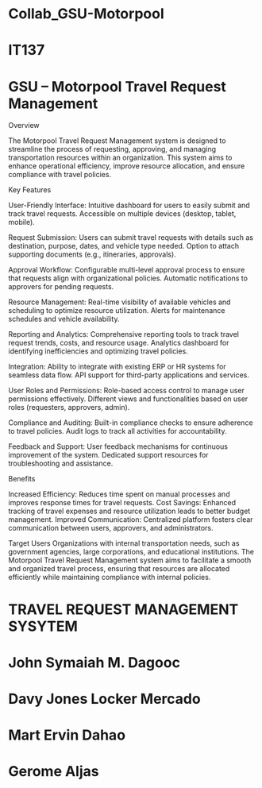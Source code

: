# Collab_GSU-Motorpool
# IT137
# GSU – Motorpool Travel Request Management
Overview

The Motorpool Travel Request Management system is designed to streamline the process of requesting, approving, and managing transportation resources within an organization. This system aims to enhance operational efficiency, improve resource allocation, and ensure compliance with travel policies.

Key Features

User-Friendly Interface:
Intuitive dashboard for users to easily submit and track travel requests.
Accessible on multiple devices (desktop, tablet, mobile).

Request Submission:
Users can submit travel requests with details such as destination, purpose, dates, and vehicle type needed.
Option to attach supporting documents (e.g., itineraries, approvals).

Approval Workflow:
Configurable multi-level approval process to ensure that requests align with organizational policies.
Automatic notifications to approvers for pending requests.

Resource Management:
Real-time visibility of available vehicles and scheduling to optimize resource utilization.
Alerts for maintenance schedules and vehicle availability.

Reporting and Analytics:
Comprehensive reporting tools to track travel request trends, costs, and resource usage.
Analytics dashboard for identifying inefficiencies and optimizing travel policies.

Integration:
Ability to integrate with existing ERP or HR systems for seamless data flow.
API support for third-party applications and services.

User Roles and Permissions:
Role-based access control to manage user permissions effectively.
Different views and functionalities based on user roles (requesters, approvers, admin).

Compliance and Auditing:
Built-in compliance checks to ensure adherence to travel policies.
Audit logs to track all activities for accountability.

Feedback and Support:
User feedback mechanisms for continuous improvement of the system.
Dedicated support resources for troubleshooting and assistance.


Benefits

Increased Efficiency: Reduces time spent on manual processes and improves response times for travel requests.
Cost Savings: Enhanced tracking of travel expenses and resource utilization leads to better budget management.
Improved Communication: Centralized platform fosters clear communication between users, approvers, and administrators.

Target Users
Organizations with internal transportation needs, such as government agencies, large corporations, and educational institutions.
The Motorpool Travel Request Management system aims to facilitate a smooth and organized travel process, ensuring that resources are allocated efficiently while maintaining compliance with internal policies.
# TRAVEL REQUEST MANAGEMENT SYSYTEM
# John Symaiah M. Dagooc
# Davy Jones Locker Mercado
# Mart Ervin Dahao
# Gerome Aljas

